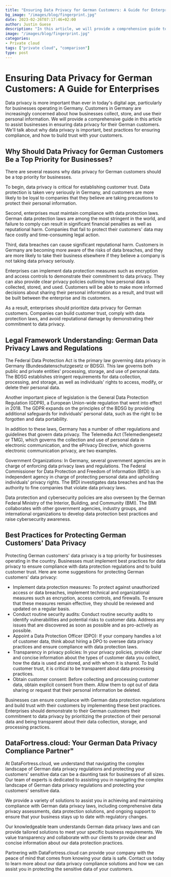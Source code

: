 ```yaml
---
title: "Ensuring Data Privacy for German Customers: A Guide for Enterprises"
bg_image: "/images/blog/fingerprint.jpg"
date: 2023-02-26T07:17:46+02:00
author: Justin Guese
description: "In this article, we will provide a comprehensive guide to help businesses ensure data privacy for their German customers. We will discuss the importance of data privacy, best practices for ensuring compliance, and how to build trust with your customers."
image: "/images/blog/fingerprint.jpg"
categories:
- Private cloud
tags: ["private cloud", "comparison"]
type: post
---
```


# Ensuring Data Privacy for German Customers: A Guide for Enterprises

Data privacy is more important than ever in today's digital age, particularly for businesses operating in Germany. Customers in Germany are increasingly concerned about how businesses collect, store, and use their personal information. We will provide a comprehensive guide in this article to assist businesses in ensuring data privacy for their German customers. We'll talk about why data privacy is important, best practices for ensuring compliance, and how to build trust with your customers.

## Why Should Data Privacy for German Customers Be a Top Priority for Businesses?

There are several reasons why data privacy for German customers should be a top priority for businesses.

To begin, data privacy is critical for establishing customer trust. Data protection is taken very seriously in Germany, and customers are more likely to be loyal to companies that they believe are taking precautions to protect their personal information.

Second, enterprises must maintain compliance with data protection laws. German data protection laws are among the most stringent in the world, and failure to comply can result in significant financial penalties as well as reputational harm. Companies that fail to protect their customers' data may face costly and time-consuming legal action.

Third, data breaches can cause significant reputational harm. Customers in Germany are becoming more aware of the risks of data breaches, and they are more likely to take their business elsewhere if they believe a company is not taking data privacy seriously.

Enterprises can implement data protection measures such as encryption and access controls to demonstrate their commitment to data privacy. They can also provide clear privacy policies outlining how personal data is collected, stored, and used. Customers will be able to make more informed decisions about sharing their personal information as a result, and trust will be built between the enterprise and its customers.

As a result, enterprises should prioritize data privacy for German customers. Companies can build customer trust, comply with data protection laws, and avoid reputational damage by demonstrating their commitment to data privacy.

## Legal Framework Understanding: German Data Privacy Laws and Regulations

The Federal Data Protection Act is the primary law governing data privacy in Germany (Bundesdatenschutzgesetz or BDSG). This law governs both public and private entities' processing, storage, and use of personal data. The BDSG establishes stringent requirements for data collection, processing, and storage, as well as individuals' rights to access, modify, or delete their personal data.

Another important piece of legislation is the General Data Protection Regulation (GDPR), a European Union-wide regulation that went into effect in 2018. The GDPR expands on the principles of the BDSG by providing additional safeguards for individuals' personal data, such as the right to be forgotten and data portability.

In addition to these laws, Germany has a number of other regulations and guidelines that govern data privacy. The Telemedia Act (Telemediengesetz or TMG), which governs the collection and use of personal data in electronic communication, and the ePrivacy Directive, which governs electronic communication privacy, are two examples.

Government Organizations:
In Germany, several government agencies are in charge of enforcing data privacy laws and regulations. The Federal Commissioner for Data Protection and Freedom of Information (BfDI) is an independent agency in charge of protecting personal data and upholding individuals' privacy rights. The BfDI investigates data breaches and has the authority to fine companies that violate data privacy laws.

Data protection and cybersecurity policies are also overseen by the German Federal Ministry of the Interior, Building, and Community (BMI). The BMI collaborates with other government agencies, industry groups, and international organizations to develop data protection best practices and raise cybersecurity awareness.

## Best Practices for Protecting German Customers' Data Privacy

Protecting German customers' data privacy is a top priority for businesses operating in the country. Businesses must implement best practices for data privacy to ensure compliance with data protection regulations and to build customer trust. Here are some suggestions for protecting German customers' data privacy:

- Implement data protection measures: To protect against unauthorized access or data breaches, implement technical and organizational measures such as encryption, access controls, and firewalls. To ensure that these measures remain effective, they should be reviewed and updated on a regular basis.
- Conduct routine security audits: Conduct routine security audits to identify vulnerabilities and potential risks to customer data. Address any issues that are discovered as soon as possible and as pro-actively as possible.
- Appoint a Data Protection Officer (DPO): If your company handles a lot of customer data, think about hiring a DPO to oversee data privacy practices and ensure compliance with data protection laws.
- Transparency in privacy policies: In your privacy policies, provide clear and concise information about the types of customer data you collect, how the data is used and stored, and with whom it is shared. To build customer trust, it is critical to be transparent about data processing practices.
- Obtain customer consent: Before collecting and processing customer data, obtain explicit consent from them. Allow them to opt out of data sharing or request that their personal information be deleted.

Businesses can ensure compliance with German data protection regulations and build trust with their customers by implementing these best practices. Enterprises should demonstrate to their German customers their commitment to data privacy by prioritizing the protection of their personal data and being transparent about their data collection, storage, and processing practices.

## DataFortress.cloud: Your German Data Privacy Compliance Partner"

At DataFortress.cloud, we understand that navigating the complex landscape of German data privacy regulations and protecting your customers' sensitive data can be a daunting task for businesses of all sizes. Our team of experts is dedicated to assisting you in navigating the complex landscape of German data privacy regulations and protecting your customers' sensitive data.

We provide a variety of solutions to assist you in achieving and maintaining compliance with German data privacy laws, including comprehensive data privacy assessments, data protection solutions, and ongoing support to ensure that your business stays up to date with regulatory changes.

Our knowledgeable team understands German data privacy laws and can provide tailored solutions to meet your specific business requirements. We value transparency and collaborate with our clients to provide clear and concise information about our data protection practices.

Partnering with DataFortress.cloud can provide your company with the peace of mind that comes from knowing your data is safe. Contact us today to learn more about our data privacy compliance solutions and how we can assist you in protecting the sensitive data of your customers.


